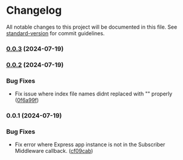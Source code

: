 # Changelog

All notable changes to this project will be documented in this file. See [standard-version](https://github.com/conventional-changelog/standard-version) for commit guidelines.

### [0.0.3](https://github.com/tralsejr/routex/compare/v0.0.2...v0.0.3) (2024-07-19)

### [0.0.2](https://github.com/tralsejr/routex/compare/v0.0.1...v0.0.2) (2024-07-19)


### Bug Fixes

* Fix issue where index file names didnt replaced with "" properly ([0f6a99f](https://github.com/tralsejr/routex/commit/0f6a99f541591f42e54b5fba6ca7fe3841ed4398))

### 0.0.1 (2024-07-19)


### Bug Fixes

* Fix error where Express app instance is not in the Subscriber Middleware callback. ([cf09cab](https://github.com/tralsejr/routex/commit/cf09cab397fb793ec54907db3b68b7eeffe0cd89))
